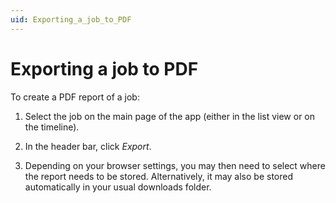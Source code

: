 ```yaml
---
uid: Exporting_a_job_to_PDF
---
```


# Exporting a job to PDF

To create a PDF report of a job:

1. Select the job on the main page of the app (either in the list view or on the timeline).

2. In the header bar, click *Export*.

3. Depending on your browser settings, you may then need to select where the report needs to be stored. Alternatively, it may also be stored automatically in your usual downloads folder.
